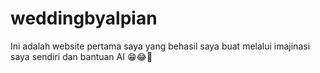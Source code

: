 # weddingbyalpian
Ini adalah website pertama saya yang behasil saya buat melalui imajinasi saya sendiri dan bantuan AI 😁😂🤣

